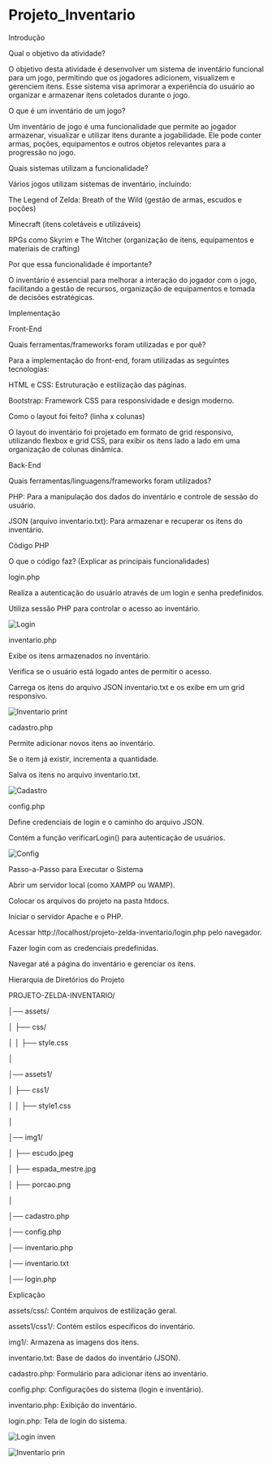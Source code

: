 # Projeto_Inventario

Introdução

Qual o objetivo da atividade?

O objetivo desta atividade é desenvolver um sistema de inventário funcional para um jogo, permitindo que os jogadores adicionem, visualizem e gerenciem itens. Esse sistema visa
aprimorar a experiência do usuário ao organizar e armazenar itens coletados durante o jogo.



O que é um inventário de um jogo?

Um inventário de jogo é uma funcionalidade que permite ao jogador armazenar, visualizar e utilizar itens durante a jogabilidade. Ele pode conter armas, poções, equipamentos e outros objetos relevantes para a progressão no jogo.



Quais sistemas utilizam a funcionalidade?

Vários jogos utilizam sistemas de inventário, incluindo:

The Legend of Zelda: Breath of the Wild (gestão de armas, escudos e poções)

Minecraft (itens coletáveis e utilizáveis)

RPGs como Skyrim e The Witcher (organização de itens, equipamentos e materiais de crafting)



Por que essa funcionalidade é importante?

O inventário é essencial para melhorar a interação do jogador com o jogo, facilitando a gestão de recursos, organização de equipamentos e tomada de decisões estratégicas.




Implementação

Front-End

Quais ferramentas/frameworks foram utilizadas e por quê?

Para a implementação do front-end, foram utilizadas as seguintes tecnologias:

HTML e CSS: Estruturação e estilização das páginas.

Bootstrap: Framework CSS para responsividade e design moderno.




Como o layout foi feito? (linha x colunas)

O layout do inventário foi projetado em formato de grid responsivo, utilizando flexbox e grid CSS, para exibir os itens lado a lado em uma organização de colunas dinâmica.




Back-End

Quais ferramentas/linguagens/frameworks foram utilizados?

PHP: Para a manipulação dos dados do inventário e controle de sessão do usuário.

JSON (arquivo inventario.txt): Para armazenar e recuperar os itens do inventário.




Código PHP

O que o código faz? (Explicar as principais funcionalidades)

login.php

Realiza a autenticação do usuário através de um login e senha predefinidos.

Utiliza sessão PHP para controlar o acesso ao inventário.

![Login](https://github.com/user-attachments/assets/6fa01326-0598-42c0-9083-bcccdf1dd61e)






inventario.php

Exibe os itens armazenados no inventário.

Verifica se o usuário está logado antes de permitir o acesso.

Carrega os itens do arquivo JSON inventario.txt e os exibe em um grid responsivo.

![Inventario print](https://github.com/user-attachments/assets/1e32bbd3-aa34-4597-b39c-760048541634)






cadastro.php

Permite adicionar novos itens ao inventário.

Se o item já existir, incrementa a quantidade.

Salva os itens no arquivo inventario.txt.

![Cadastro](https://github.com/user-attachments/assets/b3c6fd18-90d1-4bc4-80ab-a8f8f3ce772c)





config.php

Define credenciais de login e o caminho do arquivo JSON.

Contém a função verificarLogin() para autenticação de usuários.

![Config](https://github.com/user-attachments/assets/4764699b-b859-4648-94fb-2266556c2383)





Passo-a-Passo para Executar o Sistema

Abrir um servidor local (como XAMPP ou WAMP).

Colocar os arquivos do projeto na pasta htdocs.

Iniciar o servidor Apache e o PHP.

Acessar http://localhost/projeto-zelda-inventario/login.php pelo navegador.

Fazer login com as credenciais predefinidas.

Navegar até a página do inventário e gerenciar os itens.



Hierarquia de Diretórios do Projeto

PROJETO-ZELDA-INVENTARIO/

│── assets/

│   ├── css/

│   │   ├── style.css

│

│── assets1/

│   ├── css1/

│   │   ├── style1.css

│

│── img1/

│   ├── escudo.jpeg

│   ├── espada_mestre.jpg

│   ├── porcao.png

│

│── cadastro.php

│── config.php

│── inventario.php

│── inventario.txt

│── login.php


Explicação

assets/css/: Contém arquivos de estilização geral.

assets1/css1/: Contém estilos específicos do inventário.

img1/: Armazena as imagens dos itens.

inventario.txt: Base de dados do inventário (JSON).

cadastro.php: Formulário para adicionar itens ao inventário.

config.php: Configurações do sistema (login e inventário).

inventario.php: Exibição do inventário.

login.php: Tela de login do sistema.

![Login inven](https://github.com/user-attachments/assets/4cee1c31-7d95-4dac-bd46-feb433b2ef1d)

![Inventario prin](https://github.com/user-attachments/assets/5b7ff0ca-31fe-44be-be18-5641274feb1e)
